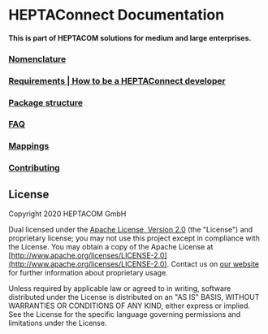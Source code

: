 # HEPTAConnect Documentation
#### This is part of HEPTACOM solutions for medium and large enterprises.

### [Nomenclature](./Nomenclature.md)
### [Requirements | How to be a HEPTAConnect developer](./HowToBeAHeptaConnectDeveloper.md)
### [Package structure](./PackageStructure.md)
### [FAQ](./FAQ.md)
### [Mappings](./Mapping.md)
### [Contributing](./Contributing.md)


## License

Copyright 2020 HEPTACOM GmbH

Dual licensed under the [Apache License, Version 2.0](./LICENSE.md) (the "License") and proprietary license; you may not use this project except in compliance with the License.
You may obtain a copy of the Apache License at [http://www.apache.org/licenses/LICENSE-2.0](http://www.apache.org/licenses/LICENSE-2.0).
Contact us on [our website](https://www.heptacom.de) for further information about proprietary usage.

Unless required by applicable law or agreed to in writing, software distributed under the License is distributed on an "AS IS" BASIS, WITHOUT WARRANTIES OR CONDITIONS OF ANY KIND, either express or implied.
See the License for the specific language governing permissions and limitations under the License.
